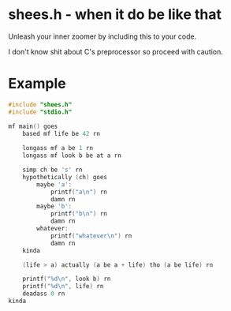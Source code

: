 # shees.h - when it do be like that

Unleash your inner zoomer by including this to your code.

I don't know shit about C's preprocessor so proceed with caution.

# Example

```c
#include "shees.h"
#include "stdio.h"

mf main() goes
    based mf life be 42 rn
    
    longass mf a be 1 rn
    longass mf look b be at a rn

    simp ch be 's' rn
    hypothetically (ch) goes
        maybe 'a':
            printf("a\n") rn
            damn rn
        maybe 'b':
            printf("b\n") rn
            damn rn
        whatever:
            printf("whatever\n") rn
            damn rn
    kinda

    (life > a) actually (a be a + life) tho (a be life) rn

    printf("%d\n", look b) rn
    printf("%d\n", life) rn
    deadass 0 rn
kinda
```
